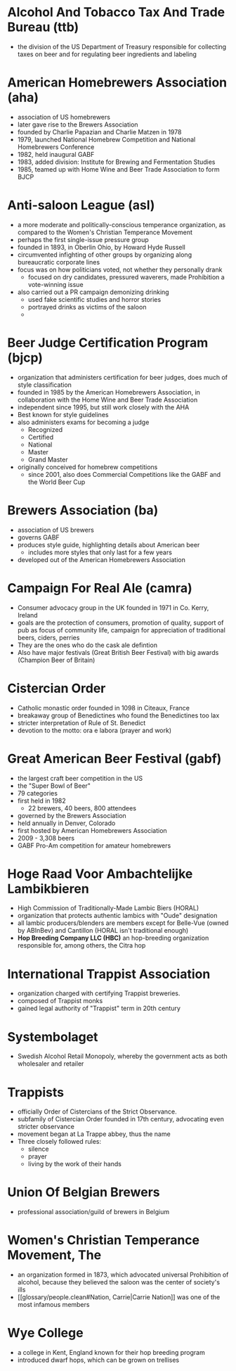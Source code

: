 # Alcohol And Tobacco Tax And Trade Bureau (ttb)
-  the division of the US Department of Treasury responsible for collecting taxes on beer and for regulating beer ingredients and labeling

# American Homebrewers Association (aha)
-  association of US homebrewers
-  later gave rise to the Brewers Association
-  founded by Charlie Papazian and Charlie Matzen in 1978
-  1979, launched National Homebrew Competition and National Homebrewers Conference
-  1982, held inaugural GABF
-  1983, added division: Institute for Brewing and Fermentation Studies
-  1985, teamed up with Home Wine and Beer Trade Association to form BJCP

# Anti-saloon League (asl)
-  a more moderate and politically-conscious temperance organization, as compared to the Women's Christian Temperance Movement
-  perhaps the first single-issue pressure group
-  founded in 1893, in Oberlin Ohio, by Howard Hyde Russell
-  circumvented infighting of other groups by organizing along bureaucratic corporate lines
-  focus was on how politicians voted, not whether they personally drank
	-  focused on dry candidates, pressured waverers, made Prohibition a vote-winning issue
-  also carried out a PR campaign demonizing drinking
	-  used fake scientific studies and horror stories
	-  portrayed drinks as victims of the saloon
	-  

# Beer Judge Certification Program (bjcp)
-  organization that administers certification for beer judges, does much of style classification
-  founded in 1985 by the American Homebrewers Association, in collaboration with the Home Wine and Beer Trade Association
-  independent since 1995, but still work closely with the AHA
-  Best known for style guidelines
-  also administers exams for becoming a judge
	-  Recognized
	-  Certified
	-  National
	-  Master
	-  Grand Master
-  originally conceived for homebrew competitions
	-  since 2001, also does Commercial Competitions like the GABF and the World Beer Cup

# Brewers Association (ba)
-  association of US brewers
-  governs GABF
-  produces style guide, highlighting details about American beer
	-  includes more styles that only last for a few years
-  developed out of the American Homebrewers Association

# Campaign For Real Ale (camra)
-  Consumer advocacy group in the UK founded in 1971 in Co. Kerry, Ireland
-  goals are the protection of consumers, promotion of quality, support of pub as focus of community life, campaign for appreciation of traditional beers, ciders, perries
-  They are the ones who do the cask ale defintion
-  Also have major festivals (Great British Beer Festival) with big awards (Champion Beer of Britain)

# Cistercian Order
-  Catholic monastic order founded in 1098 in Citeaux, France
-  breakaway group of Benedictines who found the Benedictines too lax
-  stricter interpretation of Rule of St. Benedict
-  devotion to the motto: ora e labora (prayer and work)

# Great American Beer Festival (gabf)
-  the largest craft beer competition in the US
-  the "Super Bowl of Beer"
-  79 categories
-  first held in 1982
	-  22 brewers, 40 beers, 800 attendees
-  governed by the Brewers Association
-  held annually in Denver, Colorado
-  first hosted by American Homebrewers Association
-  2009 - 3,308 beers
-  GABF Pro-Am competition for amateur homebrewers

# Hoge Raad Voor Ambachtelijke Lambikbieren
-  High Commission of Traditionally-Made Lambic Biers (HORAL)
-  organization that protects authentic lambics with "Oude" designation
-  all lambic producers/blenders are members except for Belle-Vue (owned by ABInBev) and Cantillon (HORAL isn't traditional enough)
-  **Hop Breeding Company LLC (HBC)** an hop-breeding organization responsible for, among others, the Citra hop

# International Trappist Association
-  organization charged with certifying Trappist breweries.
-  composed of Trappist monks
-  gained legal authority of "Trappist" term in 20th century

# Systembolaget
-  Swedish Alcohol Retail Monopoly, whereby the government acts as both wholesaler and retailer

# Trappists
-  officially Order of Cistercians of the Strict Observance.
-  subfamily of Cistercian Order founded in 17th century, advocating even stricter observance
-  movement began at La Trappe abbey, thus the name
-  Three closely followed rules:
	-  silence
	-  prayer
	-  living by the work of their hands

# Union Of Belgian Brewers
-  professional association/guild of brewers in Belgium

# Women's Christian Temperance Movement, The
-  an organization formed in 1873, which advocated universal Prohibition of alcohol, because they believed the saloon was the center of society's ills
-  [[glossary/people.clean#Nation, Carrie|Carrie Nation]] was one of the most infamous members

# Wye College
-  a college in Kent, England known for their hop breeding program
-  introduced dwarf hops, which can be grown on trellises